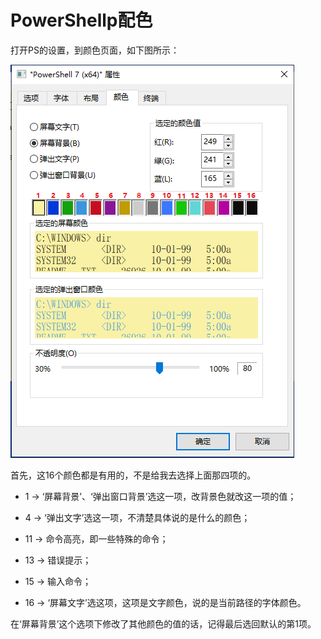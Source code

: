 # PowerShellp配色

打开PS的设置，到颜色页面，如下图所示：

![PS属性设置面板](img\powershell配色_1.png)

首先，这16个颜色都是有用的，不是给我去选择上面那四项的。

- 1  -> ‘屏幕背景’、‘弹出窗口背景’选这一项，改背景色就改这一项的值；

- 4  -> ‘弹出文字’选这一项，不清楚具体说的是什么的颜色；

- 11 -> 命令高亮，即一些特殊的命令；

- 13 -> 错误提示；

- 15 -> 输入命令；

- 16 -> ‘屏幕文字’选这项，这项是文字颜色，说的是当前路径的字体颜色。

 在‘屏幕背景’这个选项下修改了其他颜色的值的话，记得最后选回默认的第1项。